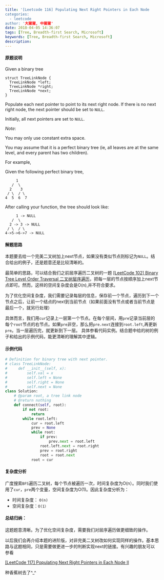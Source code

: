 ```yaml
---
title: '[Leetcode 116] Populating Next Right Pointers in Each Node
categories:
  - leetcode
author: '大猩猩, 中猩猩'
date: 2018-04-05 14:36:07
tags: [Tree, Breadth-first Search, Microsoft]
keywords: [Tree, Breadth-first Search, Microsoft]
description:
---
```



#### 原题说明
Given a binary tree

    struct TreeLinkNode {
      TreeLinkNode *left;
      TreeLinkNode *right;
      TreeLinkNode *next;
    }
    
Populate each next pointer to point to its next right node. If there is no next right node, the next pointer should be set to `NULL`.

Initially, all next pointers are set to `NULL`.

*Note*:

You may only use constant extra space.

You may assume that it is a perfect binary tree (ie, all leaves are at the same level, and every parent has two children).

For example,

Given the following perfect binary tree,

         1
       /  \
      2    3
     / \  / \
    4  5  6  7
After calling your function, the tree should look like:

         1 -> NULL
       /  \
      2 -> 3 -> NULL
     / \  / \
    4->5->6->7 -> NULL

#### 解题思路
本题要去给一个完美二叉树加上next节点，如果没有类似节点则标记为`NULL`。结合给出的例子，还是题意还是比较清晰的。

最简单的思路，可以结合我们之前层序遍历二叉树的一题 [[LeetCode 102] Binary Tree Level Order Traversal 二叉树层序遍历](/Leetcode-102-Binary-Tree-Level-Order-Traversal)，把每一层的节点按顺序加上next节点即可。然而，这样的空间复杂度会是O(n),并不符合要求。

为了优化空间复杂度，我们需要记录每层的信息，保存前一个节点，遍历到下一个节点之后，让前一个结点的next到当前节点（如果前面没有节点或者当前节点是最后一个，就另行处理）

具体而言，我们用`cur`记录上一层第一个节点。在每个层间，用`pre`记录当前层的每个`root`节点的右节点。如果`pre`非空，那么把`pre.next`连接到`root.left`,再更新`pre`。当一层遍历完，就更新到下一层。 具体参看代码实例。结合题中给的树的例子和给出的示例代码，能更清晰的理解其中逻辑。

#### 示例代码

```python
# Definition for binary tree with next pointer.
# class TreeLinkNode:
#     def __init__(self, x):
#         self.val = x
#         self.left = None
#         self.right = None
#         self.next = None
class Solution:
    # @param root, a tree link node
    # @return nothing
    def connect(self, root):
        if not root:
            return
        while root.left:
            cur = root.left
            prev = None
            while root:
                if prev:
                    prev.next = root.left
                root.left.next = root.right
                prev = root.right
                root = root.next
            root = cur
```

#### 复杂度分析
广度搜索`BFS`遍历二叉树，每个节点被遍历一次，时间复杂度为O(n）。同时我们使用了`cur`，`pre`两个变量，空间复杂度为O(1)。因此复杂度分析为：

- 时间复杂度： `O(n)`
- 空间复杂度：`O(1）`

#### 总结归纳：
这题题意清晰。为了优化空间复杂度，需要我们对层序遍历做更细致的操作。

以后我们会再介绍本题的进阶版，对非完美二叉树改如何实现同样的操作。基本思路与这题相同，只是需要做更进一步的判断实现next的链接。有兴趣的朋友可以参看

[[LeetCode 117] Populating Next Right Pointers in Each Node II](/Leetcode-117-Populating-Next-Right-Pointers-in-Each-Node-II)

种香蕉树去了^_^